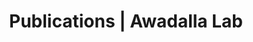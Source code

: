 ---
title: Publications | Awadalla Lab
permalink: /publications/
published: false
isPublic_b: true

publicationType_txt: journal
title_txt: "Whole-exome sequencing reveals a rapid change in the frequency of rare functional variants in a founding population of humans."
pmid_tl: 24086152
publishDate_tdt: "2013-01-01T07:23:33.000Z"
journalTitle_txt: "PLoS genetics"
volume_tpl: 9
issue_tpl: 9
doi_txt: "10.1371/journal.pgen.1003815"
authors_list: 
  - author_txt: "Casals F"
  - author_txt: "Hodgkinson A"
  - author_txt: "Hussin J"
  - author_txt: "Idaghdour Y"
  - author_txt: "Bruat V"
  - author_txt: "de Maillard T"
  - author_txt: "Grenier JC"
  - author_txt: "Gbeha E"
  - author_txt: "Hamdan FF"
  - author_txt: "Girard S"
  - author_txt: "Spinella JF"
  - author_txt: "Larivière M"
  - author_txt: "Saillour V"
  - author_txt: "Healy J"
  - author_txt: "Fernández I"
  - author_txt: "Sinnett D"
  - author_txt: "Michaud JL"
  - author_txt: "Rouleau GA"
  - author_txt: "Haddad E"
  - author_txt: "Le Deist F"
  - author_txt: "Awadalla P"
---